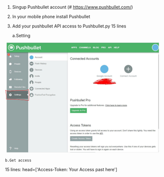 1. Singup Pushbullet account (# https://www.pushbullet.com/)
2. In your mobile phone install Pushbullet
3. Add your pushbullet API access to Pushbullet.py 15 lines
	
	a.Setting 

![image](https://github.com/Jwy-Leo/Tool/blob/master/Pushbullet/1.JPG?raw=true)

	b.Get access
15 lines:
	head=['Access-Token: Your Access past here']
